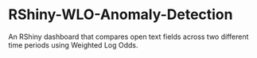 # RShiny-WLO-Anomaly-Detection
An RShiny dashboard that compares open text fields across two different time periods using Weighted Log Odds. 
